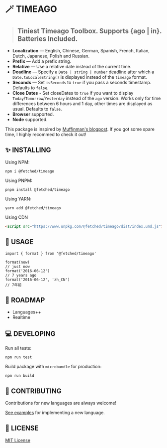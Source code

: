 # 🪄 TIMEAGO

> ## Tiniest Timeago Toolbox. Supports {ago | in}. Batteries Included.

- **Localization** — English, Chinese, German, Spanish, French, Italian, Dutch, Japanese, Polish and Russian.
- **Prefix** — Add a prefix string.
- **Relative** — Use a relative date instead of the current time.
- **Deadline** — Specify a `Date | string | number` deadline after which a `Date.toLocaleString()` is displayed instead of the `timeago` format.
- **Seconds** — Set `isSeconds` to `true` if you pass a seconds timestamp. Defaults to `false`.
- **Close Dates** - Set closeDates to `true` if you want to display `Today`/`Tomorrow`/`Yesterday` instead of the `ago` version. Works only for time differences between 6 hours and 1 day, other times are displayed as usual. Defaults to `false`.
- **Browser** supported.
- **Node** supported.

This package is inspired by [Muffinman's blogpost](https://muffinman.io/blog/javascript-time-ago-function). If you got some spare time, I highly recommed to check it out! 

## ✨ INSTALLING
Using NPM:

`npm i @fetched/timeago`

Using PNPM:

`pnpm install @fetched/timeago`

Using YARN:

`yarn add @fetched/timeago`

Using CDN

```html
<script src="https://www.unpkg.com/@fetched/timeago/dist/index.umd.js"></script>
```

## 🚀 USAGE
```
import { format } from '@fetched/timeago'

format(now)
// just now
format('2016-06-12')
// 7 years ago
format('2016-06-12', 'zh_CN')
// 7年前
```

## 🌋 ROADMAP

- Languages++
- Realtime

## 💻 DEVELOPING
Run all tests:

`npm run test`

Build package with `microbundle` for production:

`npm run build`

## 🎨 CONTRIBUTING

Contributions for new languages are always welcome! 

[See examples](https://github.com/FFGlobal/timeago/tree/master/src/locale) for implementing a new language.

## 🥂 LICENSE

[MIT License](https://github.com/FFGlobal/timeago/tree/master/src/locale)